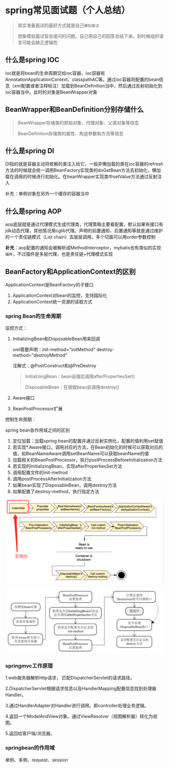 # spring常见面试题（个人总结）

>其实准备面试的最好方式就是自己`模拟面试`
>
>想象模拟面试官会提问的问题，自己把自己的回答总结下来，到时候组织语言可能会缺乏逻辑性



## 什么是spring IOC

ioc就是将bean的生命周期交给ioc容器，ioc容器有AnnotationApplicationContext、classpathAC等。通过ioc容器将配置的bean信息（xml配置或者注释标注）加载到BeanDefinition当中，然后通过反射初始化到ioc容器当中。此时的对象是BeanWrapper对象



## BeanWrapper和BeanDefinition分别存储什么

>BeanWrapper存储类的原始对象、代理对象、父类对象等信息
>
>BeanDefinition存储类的属性、构造参数和方法等信息



## 什么是spring DI

DI指的就是容器主动将依赖的类注入给它，一般非懒加载的类在ioc容器的refresh方法的时候就会统一调用BeanFactory实现类的doGetBean方法去初始化，懒加载在调用的时候进行初始化。在beanWrapper实现类中setValue方法通过反射注入

补充：单例对象在另外一个缓存的容器当中



## 什么是spring AOP

aop底层就是通过代理模式生成代理类，代理策略主要看配置，默认如果有接口有jdk动态代理，其他情况用cglib代理。声明的前置通知、后置通知等就是通过维护的一个责任链模式（List chain）去层层调用。多个切面可以用order参数控制

**补充**：aop配置的通知会被解析成MethodInterceptor，mybatis也有类似的实现`插件`，不过插件是多层代理，也是责任链+代理模式实现



## BeanFactory和ApplicationContext的区别

ApplicationContext是BeanFactory的子接口

1. ApplicationContext对bean的监控，支持国际化
2. ApplicationContext统一资源的读取方式



### spring Bean的生命周期

监控方式：

1. InitializingBean和DisposableBean用来回调

   xml需要声明：init-method="initMethod" destroy-method="destroyMethod"

   注解式：@PostConstruct和@PreDestroy

   >InitializingBean：bean设值后调用afterPropertiesSet()
   >
   >DisposableBean：在销毁bean前调用destroy()

2. Aware接口

3. BeanPostProcessor扩展

   

控制生命周期：

spring bean各作用域之间的区别



1. 定位加载：加载spring bean的配置并通过反射实例化，配置的值利用set赋值
2. 若实现*.Aware接口，调用对应的方法，在Bean初始化的时候可以获取对应的值，如BeanNameAware调用setBeanName可以获取beanName的值
3. 加载相关的BeanPostProcessor，执行postProcessBeforeInitialization方法
4. 若实现的InitializingBean，实现afterPropertiesSet方法
5. 调用配置文件的init-method
6. 调用postProcessAfterInitialization方法
7. 如果bean实现了DisposableBean，调用destroy方法
8. 如果配置了destroy-method，执行指定方法



![image-20200706134520811](spring%E5%B8%B8%E8%A7%81%E9%9D%A2%E8%AF%95%E9%A2%98%EF%BC%88%E4%B8%AA%E4%BA%BA%E6%80%BB%E7%BB%93%EF%BC%89.assets/image-20200706134520811.png)

![image-20200706134833649](spring%E5%B8%B8%E8%A7%81%E9%9D%A2%E8%AF%95%E9%A2%98%EF%BC%88%E4%B8%AA%E4%BA%BA%E6%80%BB%E7%BB%93%EF%BC%89.assets/image-20200706134833649.png)



### springmvc工作原理

1.web服务器解析http请求， 匹配DispatcherServlet的请求路径。

2.DispatcherServlet根据请求信息以及HandlerMapping配置信息找到处理器Handler。

3.通过HandlerAdapter对Handler进行调用。即controller处理业务逻辑。

4.返回一个ModelAndView对象。通过ViewResolver（视图解析器）转化为视图。

5.返回给客户端/浏览器。



### springbean的作用域

单例、多例、request、session